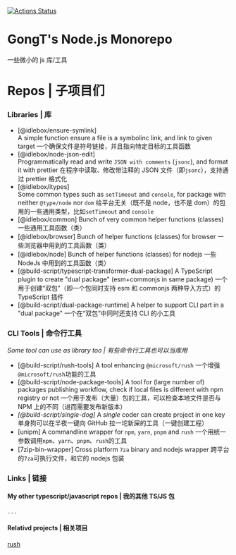 [![Actions Status](https://github.com/GongT/baobao/workflows/ci/badge.svg)](https://github.com/GongT/baobao/actions)

# GongT's Node.js Monorepo

一些微小的 js 库/工具

# Repos | 子项目们

### Libraries | 库

-   [@idlebox/ensure-symlink]  
     A simple function ensure a file is a symbolinc link, and link to given target
    一个确保文件是符号链接，并且指向特定目标的工具函数
-   [@idlebox/node-json-edit]  
     Programmatically read and write `JSON with comments` (`jsonc`), and format it with prettier
    在程序中读取、修改带注释的 JSON 文件（即`jsonc`），支持通过 prettier 格式化
-   [@idlebox/itypes]  
     Some common types such as `setTimeout` and `console`, for package with neither `@type/node` nor `dom`
    给平台无关（既不是 node，也不是 dom）的包用的一些通用类型，比如`setTimeout` and `console`
-   [@idlebox/common]
    Bunch of very common helper functions (classes)
    一些通用工具函数（类）
-   [@idlebox/browser]
    Bunch of helper functions (classes) for browser
    一些浏览器中用到的工具函数（类）
-   [@idlebox/node]
    Bunch of helper functions (classes) for nodejs
    一些 NodeJs 中用到的工具函数（类）
-   [@build-script/typescript-transformer-dual-package]
    A TypeScript plugin to create "dual package" (esm+commonjs in same package)
    一个用于创建“双包”（即一个包同时支持 esm 和 commonjs 两种导入方式）的 TypeScript 插件
-   [@build-script/dual-package-runtime]
    A helper to support CLI part in a "dual package"
    一个在“双包”中同时还支持 CLI 的小工具

### CLI Tools | 命令行工具

_Some tool can use as library too | 有些命令行工具也可以当库用_

-   [@build-script/rush-tools]
    A tool enhancing `@microsoft/rush`
    一个增强`@microsoft/rush`功能的工具
-   [@build-script/node-package-tools]
    A tool for (large number of) packages publishing workflow, check if local files is different with npm registry or not
    一个用于发布（大量）包的工具，可以检查本地文件是否与 NPM 上的不同（进而需要发布新版本）
-   _[@build-script/single-dog]_
    A _single_ coder can create project in one key
    单身狗可以在半夜一键向 GitHub 拉一坨新屎的工具（一键创建工程）
-   [unipm]
    A commandline wrapper for `npm`, `yarn`, `pnpm` and `rush`
    一个用统一参数调用`npm`、`yarn`、`pnpm`、`rush`的工具
-   [7zip-bin-wrapper]
    Cross platform `7za` binary and nodejs wrapper
    跨平台的`7za`可执行文件，和它的 nodejs 包装

### Links | 链接

#### My other typescript/javascript repos | 我的其他 TS/JS 包

`...`

#### Relativd projects | 相关项目

[rush](https://rushstack.io)
